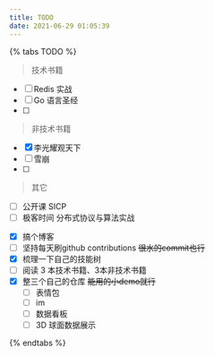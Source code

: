 ```yaml
---
title: TODO
date: 2021-06-29 01:05:39
---
```


{% tabs TODO %}
<!-- tab 阅读 -->
> 技术书籍

- [ ] Redis 实战
- [ ] Go 语言圣经
- [ ] 

> 非技术书籍

- [x] 李光耀观天下
- [ ] 雪崩
- [ ] 

> 其它
- [ ] 公开课 SICP
- [ ] 极客时间 分布式协议与算法实战

<!-- endtab -->


<!-- tab 2021 计划 -->
- [x] 搞个博客
- [ ] 坚持每天刷github contributions  ~~很水的commit也行~~
- [x] 梳理一下自己的技能树
- [ ] 阅读 3 本技术书籍、3本非技术书籍
- [x] 整三个自己的仓库 ~~能用的小demo就行~~
    - [ ] 表情包
    - [ ] im
    - [ ] 数据看板
    - [ ] 3D 球面数据展示
<!-- endtab -->


<!-- tab 其它 -->

<!-- endtab -->
{% endtabs %}

